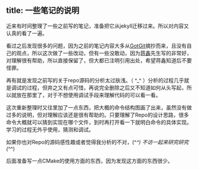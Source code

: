 title: 一些笔记的说明
---

近来有时间整理了一些之前写的笔记，准备把它从jekyll迁移过来。所以对内容又认真的看了一遍。

看过之后发现很多的问题，因为之前的笔记内容大多从[GotGit](http://www.worldhello.net/gotgit/)摘抄而来，且没有自己的观点，所以这次做了一些改动，但有一些没敢动，因为[蒋鑫](http://www.worldhello.net/about.html)先生写的非常好，对理解很有帮助，所以直接保留了，但大都已注明引用出处，希望蒋鑫知道后不要怪罪。

再有就是发现之前写的关于repo源码的分析太过肤浅。（ ^_^ ）分析的过程几乎就是调试的过程，但弃之又有点可惜，再说完全删除之后又不知道如何从头写起，所以就放在那里了，对于不想使用调试手段来理解代码的可以看一看。

这次重新整理时又往里加了一点东西，把大概的命令结构图画了出来，虽然没有做过多的说明，但对理解应该还是很有帮助的。只要理解了Repo的设计思路，很多命令大概就可以猜到实现在哪个文件，到时再打开看一下就明白命令的具体实现。学习的过程无外乎使用，猜测和调试。

如果你也对Repo的源码感性趣或者觉得我分析的不对，(^_^) 不访一起来研究研究 (^_^)

后面准备写一点CMake的使用方面的东西，因为发现这方面的东西很少。